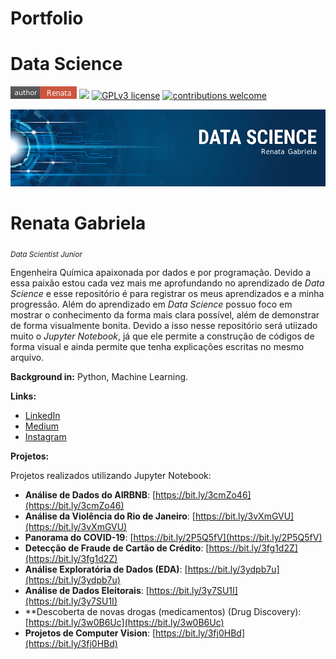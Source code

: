 # Portfolio

# Data Science

[![author](author-renata-red.png)](https://www.linkedin.com/in/renata-rosa-96a309137/) [![](https://img.shields.io/badge/python-3.7+-blue.svg)](https://www.python.org/downloads/release/python-365/) [![GPLv3 license](https://img.shields.io/badge/License-GPLv3-blue.svg)](http://perso.crans.org/besson/LICENSE.html) [![contributions welcome](https://img.shields.io/badge/contributions-welcome-brightgreen.svg?style=flat)](https://github.com/renatagsr/Data-Science-na-Pratica)

<p align="center">
  <img src="banner.png" >
</p>

# Renata Gabriela
<sub>*Data Scientist Junior*</sub>

Engenheira Química apaixonada por dados e por programação. Devido a essa paixão estou cada vez mais me aprofundando no aprendizado de *Data Science* e esse repositório é para registrar os meus aprendizados e a minha progressão.
Além do aprendizado em *Data Science* possuo foco em mostrar o conhecimento da forma mais clara possível, além de demonstrar de forma visualmente bonita. Devido a isso nesse repositório será utiizado muito o *Jupyter Notebook*, já que ele permite a construção de códigos de forma visual e ainda permite que tenha explicações escritas no mesmo arquivo. 

**Background in:** Python, Machine Learning.

**Links:**
* [LinkedIn](https://www.linkedin.com/in/renata-rosa-96a309137/)
* [Medium](https://renata-gabriela98.medium.com/)
* [Instagram](https://www.instagram.com/renata_gsr/)

**Projetos:**

Projetos realizados utilizando Jupyter Notebook:

* **Análise de Dados do AIRBNB**: [https://bit.ly/3cmZo46](https://bit.ly/3cmZo46)
* **Análise da Violência do Rio de Janeiro**: [https://bit.ly/3vXmGVU](https://bit.ly/3vXmGVU)
* **Panorama do COVID-19**: [https://bit.ly/2P5Q5fV](https://bit.ly/2P5Q5fV)
* **Detecção de Fraude de Cartão de Crédito**: [https://bit.ly/3fg1d2Z](https://bit.ly/3fg1d2Z)
* **Análise Exploratória de Dados (EDA)**: [https://bit.ly/3ydpb7u](https://bit.ly/3ydpb7u)
* **Análise de Dados Eleitorais**: [https://bit.ly/3y7SU1I](https://bit.ly/3y7SU1I)
* **Descoberta de novas drogas (medicamentos) (Drug Discovery): [https://bit.ly/3w0B6Uc](https://bit.ly/3w0B6Uc)
* **Projetos de Computer Vision**: [https://bit.ly/3fj0HBd](https://bit.ly/3fj0HBd)

